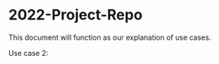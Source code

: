 # 2022-Project-Repo
This document will function as our explanation of use cases.

















Use case 2: 



